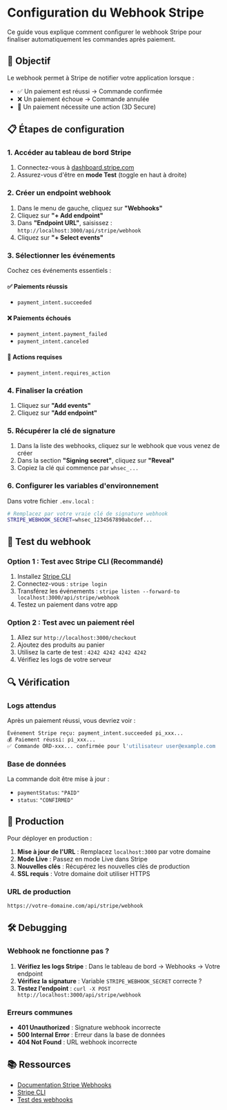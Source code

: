 # Configuration du Webhook Stripe

Ce guide vous explique comment configurer le webhook Stripe pour finaliser automatiquement les commandes après paiement.

## 🎯 Objectif

Le webhook permet à Stripe de notifier votre application lorsque :

- ✅ Un paiement est réussi → Commande confirmée
- ❌ Un paiement échoue → Commande annulée
- 🔐 Un paiement nécessite une action (3D Secure)

## 📋 Étapes de configuration

### 1. Accéder au tableau de bord Stripe

1. Connectez-vous à [dashboard.stripe.com](https://dashboard.stripe.com)
2. Assurez-vous d'être en **mode Test** (toggle en haut à droite)

### 2. Créer un endpoint webhook

1. Dans le menu de gauche, cliquez sur **"Webhooks"**
2. Cliquez sur **"+ Add endpoint"**
3. Dans **"Endpoint URL"**, saisissez : `http://localhost:3000/api/stripe/webhook`
4. Cliquez sur **"+ Select events"**

### 3. Sélectionner les événements

Cochez ces événements essentiels :

#### ✅ Paiements réussis

- `payment_intent.succeeded`

#### ❌ Paiements échoués

- `payment_intent.payment_failed`
- `payment_intent.canceled`

#### 🔐 Actions requises

- `payment_intent.requires_action`

### 4. Finaliser la création

1. Cliquez sur **"Add events"**
2. Cliquez sur **"Add endpoint"**

### 5. Récupérer la clé de signature

1. Dans la liste des webhooks, cliquez sur le webhook que vous venez de créer
2. Dans la section **"Signing secret"**, cliquez sur **"Reveal"**
3. Copiez la clé qui commence par `whsec_...`

### 6. Configurer les variables d'environnement

Dans votre fichier `.env.local` :

```bash
# Remplacez par votre vraie clé de signature webhook
STRIPE_WEBHOOK_SECRET=whsec_1234567890abcdef...
```

## 🧪 Test du webhook

### Option 1 : Test avec Stripe CLI (Recommandé)

1. Installez [Stripe CLI](https://stripe.com/docs/stripe-cli)
2. Connectez-vous : `stripe login`
3. Transférez les événements : `stripe listen --forward-to localhost:3000/api/stripe/webhook`
4. Testez un paiement dans votre app

### Option 2 : Test avec un paiement réel

1. Allez sur `http://localhost:3000/checkout`
2. Ajoutez des produits au panier
3. Utilisez la carte de test : `4242 4242 4242 4242`
4. Vérifiez les logs de votre serveur

## 🔍 Vérification

### Logs attendus

Après un paiement réussi, vous devriez voir :

```bash
Événement Stripe reçu: payment_intent.succeeded pi_xxx...
💰 Paiement réussi: pi_xxx...
✅ Commande ORD-xxx... confirmée pour l'utilisateur user@example.com
```

### Base de données

La commande doit être mise à jour :

- `paymentStatus`: `"PAID"`
- `status`: `"CONFIRMED"`

## 🚀 Production

Pour déployer en production :

1. **Mise à jour de l'URL** : Remplacez `localhost:3000` par votre domaine
2. **Mode Live** : Passez en mode Live dans Stripe
3. **Nouvelles clés** : Récupérez les nouvelles clés de production
4. **SSL requis** : Votre domaine doit utiliser HTTPS

### URL de production

```
https://votre-domaine.com/api/stripe/webhook
```

## 🛠️ Debugging

### Webhook ne fonctionne pas ?

1. **Vérifiez les logs Stripe** : Dans le tableau de bord → Webhooks → Votre endpoint
2. **Vérifiez la signature** : Variable `STRIPE_WEBHOOK_SECRET` correcte ?
3. **Testez l'endpoint** : `curl -X POST http://localhost:3000/api/stripe/webhook`

### Erreurs communes

- **401 Unauthorized** : Signature webhook incorrecte
- **500 Internal Error** : Erreur dans la base de données
- **404 Not Found** : URL webhook incorrecte

## 📚 Ressources

- [Documentation Stripe Webhooks](https://stripe.com/docs/webhooks)
- [Stripe CLI](https://stripe.com/docs/stripe-cli)
- [Test des webhooks](https://stripe.com/docs/webhooks/test)
